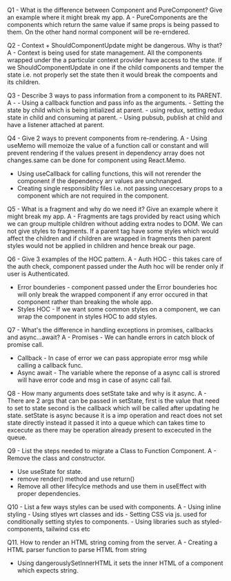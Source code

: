 Q1 - What is the difference between Component and PureComponent? Give an example where it might break my app.
A - PureComponents are the components which return the same value if same props is being passed to them. On the other hand normal component will be re-erndered.

Q2 - Context + ShouldComponentUpdate might be dangerous. Why is that?
A - Context is being used for state management. All the components wrapped under the a particular context provider have access to the state. If we ShouldComponentUpdate in one if the child components and temper the state i.e. not properly set the state then it would break the compoents and its children.

Q3 - Describe 3 ways to pass information from a component to its PARENT.
A - - Using a callback function and pass info as the arguments. - Setting the state by child which is being intialized at parent. - using redux, setting redux state in child and consuming at parent. - Using pubsub, publish at child and have a listener attached at parent.

Q4 - Give 2 ways to prevent components from re-rendering.
A - Using useMemo will memoize the value of a function call or constant and will prevent rendering if the values present in dependency array does not changes.same can be done for component using React.Memo.

- Using useCallback for calling functions, this will not rerender the component if the dependency arr values are unchnanged.
- Creating single responsiblity files i.e. not passing uneccesary props to a component which are not required in the component.

Q5 - What is a fragment and why do we need it? Give an example where it
might break my app.
A - Fragments are tags provided by react using which we can group multiple children without adding extra nodes to DOM. We can not give styles to fragments. If a parent tag have some styles which would affect the children and if children are wrapped in fragments then parent styles would not be applied in children and hence break our page.

Q6 - Give 3 examples of the HOC pattern.
A - Auth HOC - this takes care of the auth check, component passed under the Auth hoc will be render only if user is Authenticated.

- Error bounderies - component passed under the Error bounderies hoc will only break the wrapped component if any error occured in that component rather than breaking the whole app.
- Styles HOC - If we want some common styles on a component, we can wrap the component in styles HOC to add styles.

Q7 - What's the difference in handling exceptions in promises,
callbacks and async...await?
A - Promises - We can handle errors in catch block of promise call.

- Callback - In case of error we can pass appropiate error msg while calling a callback func.
- Async await - The variable where the reponse of a async call is strored will have error code and msg in case of async call fail.

Q8 - How many arguments does setState take and why is it async.
A - There are 2 args that can be passed in setState, first is the value that need to set to state second is the callback which will be called after updating he state. setState is async because it is a imp operation and react does not set state directly instead it passed it into a queue which can takes time to excecute as there may be operation already present to excecuted in the queue.

Q9 - List the steps needed to migrate a Class to Function
Component.
A - Remove the class and constructor.

- Use useState for state.
- remove render() method and use return()
- Remove all other lifecylce methods and use them in useEffect with proper dependencies.

Q10 - List a few ways styles can be used with components.
A - Using inline styling - Using stlyes wrt classes and ids - Setting CSS via js. used for conditionally setting styles to components. - Using libraries such as styled-components, tailwind css etc

Q11. How to render an HTML string coming from the server.
A - Creating a HTML parser function to parse HTML from string

- Using dangerouslySetInnerHTML it sets the inner HTML of a component which expects string.
